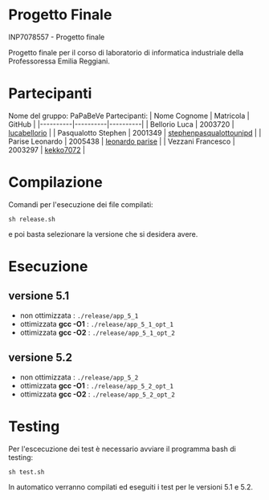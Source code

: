 # Progetto Finale
INP7078557 - Progetto finale

Progetto finale per il corso di laboratorio di informatica industriale della Professoressa Emilia Reggiani.

# Partecipanti
Nome del gruppo: PaPaBeVe
Partecipanti: 
| Nome Cognome | Matricola | GitHub |
|----------|----------|----------|
|   Bellorio Luca   |   2003720   |   [lucabellorio](https://github.com/lucabellorio)   |
|   Pasqualotto Stephen   |   2001349   |   [stephenpasqualottounipd](https://github.com/stephenpasqualottounipd)   |
|   Parise Leonardo   |   2005438   |   [leonardo parise](https://github.com/leonardoparise)   |
|   Vezzani Francesco   |   2003297   |   [kekko7072](https://github.com/kekko7072)   |

# Compilazione
Comandi per l'esecuzione dei file compilati:
```
sh release.sh
```
e poi basta selezionare la versione che si desidera avere.

# Esecuzione
  ## versione 5.1
  - non ottimizzata : `./release/app_5_1`
  - ottimizzata **gcc -O1** : `./release/app_5_1_opt_1`
  - ottimizzata **gcc -O2** : `./release/app_5_1_opt_2`
  
  ## versione 5.2
   - non ottimizzata :  `./release/app_5_2`
  - ottimizzata **gcc -O1** :  `./release/app_5_2_opt_1`
  - ottimizzata **gcc -O2** : `./release/app_5_2_opt_2`

# Testing
Per l'escecuzione dei test è necessario avviare il programma bash di testing:
```
sh test.sh
```
In automatico verranno compilati ed eseguiti i test per le versioni 5.1 e 5.2.